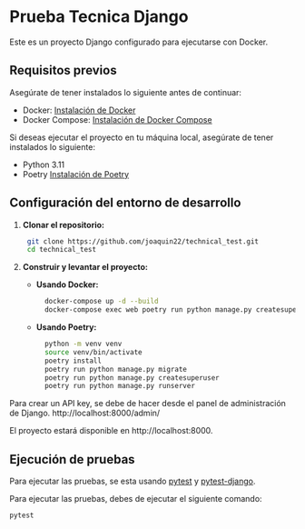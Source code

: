 # Prueba Tecnica Django

Este es un proyecto Django configurado para ejecutarse con Docker.

## Requisitos previos

Asegúrate de tener instalados lo siguiente antes de continuar:

- Docker: [Instalación de Docker](https://docs.docker.com/get-docker/)
- Docker Compose: [Instalación de Docker Compose](https://docs.docker.com/compose/install/)

Si deseas ejecutar el proyecto en tu máquina local, asegúrate de tener instalados lo siguiente:

- Python 3.11
- Poetry [Instalación de Poetry](https://python-poetry.org/docs/#installation)

## Configuración del entorno de desarrollo

1. **Clonar el repositorio:**

   ```bash
    git clone https://github.com/joaquin22/technical_test.git
    cd technical_test
    ```

2. **Construir y levantar el proyecto:**
    - **Usando Docker:**

      ```bash
        docker-compose up -d --build
        docker-compose exec web poetry run python manage.py createsuperuser
        ```
    - **Usando Poetry:**

      ```bash
        python -m venv venv
        source venv/bin/activate
        poetry install
        poetry run python manage.py migrate
        poetry run python manage.py createsuperuser
        poetry run python manage.py runserver
        ```

  Para crear un API key, se debe de hacer desde el panel de administración de Django. http://localhost:8000/admin/

El proyecto estará disponible en http://localhost:8000.


## Ejecución de pruebas

Para ejecutar las pruebas, se esta usando [pytest](https://docs.pytest.org/en/7.2.x/) y [pytest-django](https://pytest-django.readthedocs.io/en/latest/).

Para ejecutar las pruebas, debes de ejecutar el siguiente comando:

```bash
pytest
```